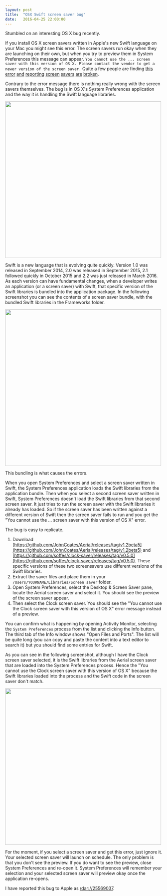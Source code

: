 ```yaml
---
layout: post
title:  "OSX Swift screen saver bug"
date:   2016-04-25 22:00:00
---
```


Stumbled on an interesting OS X bug recently.

If you install OS X screen savers written in Apple's new Swift language on your Mac you might see this error. The screen savers run okay when they are launching on their own, but when you try to preview them in System Preferences this message can appear. `You cannot use the ... screen saver with this version of OS X. Please contact the vendor to get a newer version of the screen saver.` Quite a few people are finding [this](https://github.com/JohnCoates/Aerial/issues/227) [error](https://github.com/JohnCoates/Aerial/issues/226) [and](https://github.com/JohnCoates/Aerial/issues/202#issuecomment-177164855) [reporting](https://github.com/JohnCoates/Aerial/issues/196) [screen](https://github.com/JohnCoates/Aerial/issues/177) [savers](https://github.com/JohnCoates/Aerial/issues/168) [are](https://github.com/JohnCoates/Aerial/issues/149) [broken](https://github.com/JohnCoates/Aerial/issues/4).

Contrary to the error message there is nothing really wrong with the screen savers themselves. The bug is in OS X's System Preferences application and the way it is handling the Swift language libraries.

<a class="image" href="{{site.baseurl}}/images/Swift screen saver bug - You cannot use the Aerial screen saver with this version of OS X.png" data-lightbox="image-1" data-title="Example of 'You cannot use the ... screen saver with this version of OS X' error">
<img src="{{site.baseurl}}/images/Swift screen saver bug - You cannot use the Aerial screen saver with this version of OS X.png" style="width:500px;" /></a>

Swift is a new language that is evolving quite quickly. Version 1.0 was released in September 2014, 2.0 was released in September 2015, 2.1 followed quickly in October 2015 and 2.2 was just released in March 2016. As each version can have fundamental changes, when a developer writes an application (or a screen saver) with Swift, that specific version of the Swift libraries is bundled into the application package. In the following screenshot you can see the contents of a screen saver bundle, with the bundled Swift libraries in the Frameworks folder.

<a class="image" href="{{site.baseurl}}/images/Swift screen saver bug - Libraries inside Aerial screen saver.png" data-lightbox="image-1" data-title="Example of the Swift libraries bundled within an OS X screen saver written in Swift">
<img src="{{site.baseurl}}/images/Swift screen saver bug - Libraries inside Aerial screen saver.png" style="width:500px;" /></a>

This bundling is what causes the errors.

When you open System Preferences and select a screen saver written in Swift, the System Preferences application loads the Swift libraries from the application bundle. Then when you select a second screen saver written in Swift, System Preferences doesn't load the Swift libraries from that second screen saver. It just tries to run the screen saver with the Swift libraries it already has loaded. So if the screen saver has been written against a different version of Swift then the screen saver fails to run and you get the "You cannot use the ... screen saver with this version of OS X" error.

The bug is easy to replicate.

1. Download [https://github.com/JohnCoates/Aerial/releases/tag/v1.2beta5](https://github.com/JohnCoates/Aerial/releases/tag/v1.2beta5) and [https://github.com/soffes/clock-saver/releases/tag/v0.5.0](https://github.com/soffes/clock-saver/releases/tag/v0.5.0). These specific versions of these two screensavers use different versions of the Swift libraries.
2. Extract the saver files and place them in your `/Users/YOURNAME/Libraries/Screen saver` folder.
3. Open System Preferences, select the Desktop & Screen Saver pane, locate the Aerial screen saver and select it. You should see the preview of the screen saver appear.
4. Then select the Clock screen saver. You should see the "You cannot use the Clock screen saver with this version of OS X" error message instead of a preview.

You can confirm what is happening by opening Activity Monitor, selecting the `System Preferences` process from the list and clicking the Info button. The third tab of the Info window shows "Open Files and Ports". The list will be quite long (you can copy and paste the content into a text editor to search it) but you should find some entries for Swift.

As you can see in the following screenshot, although I have the Clock screen saver selected, it is the Swift libraries from the Aerial screen saver that are loaded into the System Preferences process. Hence the "You cannot use the Clock screen saver with this version of OS X" because the Swift libraries loaded into the process and the Swift code in the screen saver don't match.

<a class="image" href="{{site.baseurl}}/images/Swift screen saver bug - Swift libraries open in the System Preferences process.png" data-lightbox="image-1" data-title="Example of the wrong Swift libraries loaded into the System Preferences process">
<img src="{{site.baseurl}}/images/Swift screen saver bug - Swift libraries open in the System Preferences process.png" style="width:500px;" /></a>

For the moment, if you select a screen saver and get this error, just ignore it. Your selected screen saver will launch on schedule. The only problem is that you don't see the preview. If you do want to see the preview, close System Preferences and re-open it. System Preferences will remember your selection and your selected screen saver will preview okay once the application re-opens.

I have reported this bug to Apple as [rdar://25569037](rdar://25569037). 
